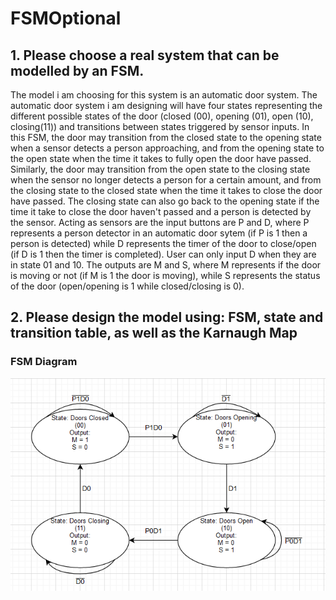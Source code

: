# FSMOptional
## 1. Please choose a real system that can be modelled by an FSM.
The model i am choosing for this system is an automatic door system. The automatic door system i am designing will have four states representing the different possible states of the door (closed (00), opening (01), open (10), closing(11)) and transitions between states triggered by sensor inputs. In this FSM, the door may transition from the closed state to the opening state when a sensor detects a person approaching, and from the opening state to the open state when the time it takes to fully open the door have passed. Similarly, the door may transition from the open state to the closing state when the sensor no longer detects a person for a certain amount, and from the closing state to the closed state when the time it takes to close the door have passed. The closing state can also go back to the opening state if the time it take to close the door haven't passed and a person is detected by the sensor. Acting as sensors are the input buttons are P and D, where P represents a person detector in an automatic door sytem (if P is 1 then a person is detected) while D represents the timer of the door to close/open (if D is 1 then the timer is completed). User can only input D when they are in state 01 and 10. The outputs are M and S, where M represents if the door is moving or not (if M is 1 the door is moving), while S represents the status of the door (open/opening is 1 while closed/closing is 0).

## 2. Please design the model using: FSM, state and transition table, as well as the Karnaugh Map
### FSM Diagram
![FSM Diagram](FSM_Diagram.png)
